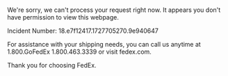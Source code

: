  	


 	

We're sorry, we can't process your request right now. It appears you don't have permission to view this webpage.


Incident Number: 18.e7f12417.1727705270.9e940647





For assistance with your shipping needs, you can call us anytime at 1.800.GoFedEx 1.800.463.3339 or visit fedex.com.




Thank you for choosing FedEx.